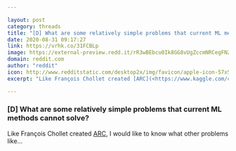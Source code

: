 ```yaml
---

layout: post
category: threads
title: "[D] What are some relatively simple problems that current ML methods cannot solve?"
date: 2020-08-31 09:17:27
link: https://vrhk.co/31FCBLp
image: https://external-preview.redd.it/rR3wBEbcu0Ik8GG8vUgZccmNRCegFNZ5VDrMpQF1P_g.jpg?width=240&height=125.654450262&auto=webp&crop=240:125.654450262,smart&s=a681d1a28bda3486ba42b59b90b117854f4f48e7
domain: reddit.com
author: "reddit"
icon: http://www.redditstatic.com/desktop2x/img/favicon/apple-icon-57x57.png
excerpt: "Like François Chollet created [ARC](<https://www.kaggle.com/c/abstraction-and-reasoning-challenge>), I would like to know what other problems like..."

---
```


### [D] What are some relatively simple problems that current ML methods cannot solve?

Like François Chollet created [ARC](<https://www.kaggle.com/c/abstraction-and-reasoning-challenge>), I would like to know what other problems like...